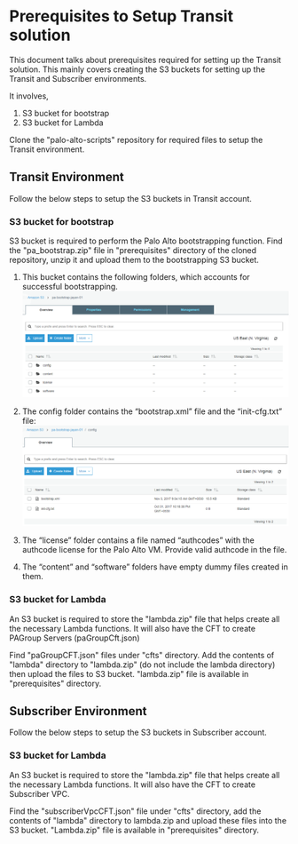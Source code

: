 # Prerequisites to Setup Transit solution
This document talks about prerequisites required for setting up the Transit solution. This mainly covers creating the S3 buckets for setting up the Transit and Subscriber environments.

It involves,
1. S3 bucket for bootstrap
2. S3 bucket for Lambda

Clone the "palo-alto-scripts" repository for required files to setup the Transit environment.

## Transit Environment
Follow the below steps to setup the S3 buckets in Transit account.

### S3 bucket for bootstrap
S3 bucket is required to perform the Palo Alto bootstrapping function.
Find the "pa_bootstrap.zip" file in "prerequisites" directory of the cloned repository, unzip it and upload them to the bootstrapping S3 bucket.

1. This bucket contains the following folders, which accounts for successful bootstrapping.
![alt text](images/s3_bucket_folders.png "S3 bucket folders")

2. The config folder contains the “bootstrap.xml” file and the “init-cfg.txt” file:
![alt text](images/config_folder.png "config folder")

3. The “license” folder contains a file named “authcodes” with the authcode license for the Palo Alto VM. Provide valid authcode in the file.

4. The “content” and “software” folders have empty dummy files created in them.

### S3 bucket for Lambda
An S3 bucket is required to store the "lambda.zip" file that helps create all the necessary Lambda functions. It will also have the CFT to create PAGroup Servers (paGroupCft.json)

Find "paGroupCFT.json" files under "cfts" directory. Add the contents of "lambda" directory to "lambda.zip" (do not include the lambda directory) then upload the files to S3 bucket. "lambda.zip" file is available in "prerequisites" directory.

## Subscriber Environment
Follow the below steps to setup the S3 buckets in Subscriber account.

### S3 bucket for Lambda
An S3 bucket is required to store the "lambda.zip" file that helps create all the necessary Lambda functions. It will also have the CFT to create Subscriber VPC.

Find the "subscriberVpcCFT.json" file under "cfts" directory, add the contents of "lambda" directory to lambda.zip and upload these files into the S3 bucket. "Lambda.zip" file is available in "prerequisites" directory.

